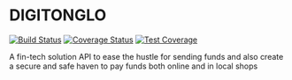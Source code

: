 # DIGITONGLO

[![Build Status](https://travis-ci.com/Kibetchirchir/digi-tonglo.svg?token=4eAXyso9xLjgcdU3BL89&branch=master)](https://travis-ci.com/Kibetchirchir/digi-tonglo)
[![Coverage Status](https://coveralls.io/repos/github/Kibetchirchir/digi-tonglo/badge.svg?branch=master)](https://coveralls.io/github/Kibetchirchir/digi-tonglo?branch=master)
[![Test Coverage](https://api.codeclimate.com/v1/badges/564eed3b2021913c2b85/test_coverage)](https://codeclimate.com/github/Kibetchirchir/digi-tonglo/test_coverage)

A fin-tech solution API to ease the hustle for sending funds and also create a secure and safe haven to pay funds both online and in local shops